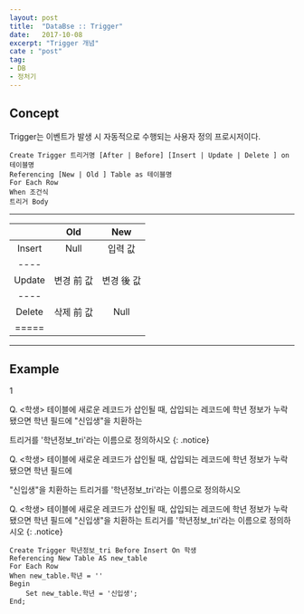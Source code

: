 ```yaml
---
layout: post
title:  "DataBse :: Trigger"
date:   2017-10-08
excerpt: "Trigger 개념"
cate : "post"
tag:
- DB
- 정처기
---
```


## Concept

Trigger는 이벤트가 발생 시 자동적으로 수행되는 사용자 정의 프로시저이다.

 ```
Create Trigger 트리거명 [After | Before] [Insert | Update | Delete ] on 테이블명
Referencing [New | Old ] Table as 테이블명
For Each Row
When 조건식
트리거 Body
```    


 ---


|  | Old | New |
|:-------:|:-------:|:-------:|
| Insert   | Null   | 입력 값   |
|----
| Update   | 변경 前 값   | 변경 後 값   |
|----
| Delete   | 삭제 前 값   | Null   |
|=====

---
## Example
1

Q. <학생> 테이블에 새로운 레코드가 삽인될 때, 삽입되는 레코드에 학년 정보가 누락됐으면 학년 필드에 "신입생"을 치환하는 

트리거를 '학년정보_tri'라는 이름으로 정의하시오
{: .notice}


Q. <학생> 테이블에 새로운 레코드가 삽인될 때, 삽입되는 레코드에 학년 정보가 누락됐으면 학년 필드에

"신입생"을 치환하는 트리거를 '학년정보_tri'라는 이름으로 정의하시오



 Q. <학생> 테이블에 새로운 레코드가 삽인될 때, 삽입되는 레코드에 학년 정보가 누락됐으면 학년 필드에 
 "신입생"을 치환하는 트리거를 '학년정보_tri'라는 이름으로 정의하시오
{: .notice}


```    
Create Trigger 학년정보_tri Before Insert On 학생
Referencing New Table AS new_table
For Each Row
When new_table.학년 = ''
Begin
    Set new_table.학년 = '신입생';
End;
```    

